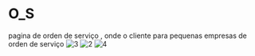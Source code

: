 # O_S
pagina de orden de serviço , onde o cliente para pequenas empresas de orden de serviço
![3](https://user-images.githubusercontent.com/102397101/226226771-49f6bc4e-7a5b-492b-bc02-7a3ac2f31dc3.png)
![2](https://user-images.githubusercontent.com/102397101/226226775-226aafe7-8ee4-4409-80c5-26cc8579afe5.png)
![4](https://user-images.githubusercontent.com/102397101/226226816-71f5c0d8-1e94-46b3-8dc6-ebeea18781ef.png)
